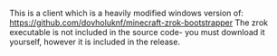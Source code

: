 This is a client which is a heavily modified windows version of: https://github.com/dovholuknf/minecraft-zrok-bootstrapper
The zrok executable is not included in the source code- you must download it yourself, however it is included in the release.
